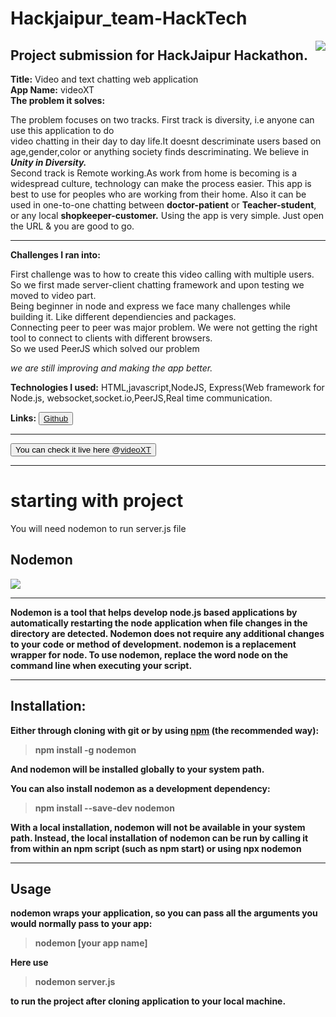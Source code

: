 # Hackjaipur_team-HackTech
<img src="https://cdn.pixabay.com/photo/2015/04/23/17/41/node-js-736399__340.png" style="float:right" style="border:50px solid black"  >

## Project submission for HackJaipur Hackathon.
__Title:__ Video and text chatting web application <br>
__App Name:__ videoXT  <br>
__The problem it solves:__ <p> The problem focuses on two tracks. First track is diversity,  i.e anyone can use this application to do<br>
              video chatting in their day to day life.It doesnt descriminate users based on age,gender,color or anything society finds descriminating.
              We believe in __*Unity in Diversity.*__  
              Second track is Remote working.As work from home is becoming is a widespread culture, technology
can make the process easier. This app is best to use for peoples who are working from their home. Also it can be used in one-to-one chatting between __doctor-patient__ or __Teacher-student__,
or any local __shopkeeper-customer.__ Using the app is very simple. Just open the URL & you are good to go.</p><hr>

__Challenges I ran into:__ <p>First challenge was to how to create this video calling with multiple users.<br>
So  we first made server-client chatting framework and upon testing we moved to video part.<br>
Being beginner in node and express we face many challenges while building it. Like different dependiencies and packages.<br>
Connecting peer to peer was major problem. We were not getting the right tool to connect to clients with different browsers.<br>
So we used  PeerJS which solved our problem

*we are still improving and making  the app better.* </p>

__Technologies I used:__ HTML,javascript,NodeJS, Express(Web framework for Node.js, websocket,socket.io,PeerJS,Real time communication.

__Links:__  <button><a href="https://github.com/tejas-2232/Hackjaipur_team-HackTech/blob/master/README.md">Github</a> </button> <hr>

<button>  You can check it live here @<a href ="https://videoxt.herokuapp.com/">videoXT</a>  </button>
<hr> 

# starting with project

<bold> You will need nodemon to run server.js file <bold>
## Nodemon
<img  src ="https://user-images.githubusercontent.com/13700/35731649-652807e8-080e-11e8-88fd-1b2f6d553b2d.png">
 <hr>
 <p> <b>Nodemon is a tool that helps develop node.js based applications by automatically restarting the node application when file changes in the directory are detected.<b> Nodemon does not require any additional changes to your code or method of development. nodemon is a replacement wrapper for node. To use nodemon, replace the word node on the command line when executing your script.</p>
<hr>
   
## Installation:
Either through cloning with git or by using [npm](https://www.npmjs.com/) (the recommended way):
 > npm install -g nodemon
 
And nodemon will be installed globally to your system path.

You can also install nodemon as a development dependency:
> npm install --save-dev nodemon

<p>With a local installation, nodemon will not be available in your system path. Instead, the local installation of nodemon can be run by calling it from within an npm script (such as npm start) or using npx nodemon</p>

<hr>

## Usage

nodemon wraps your application, so you can pass all the arguments you would normally pass to your app:
> nodemon [your app name]

<b>Here use
  > nodemon server.js 

to run the project after cloning application to your local machine.</b>



